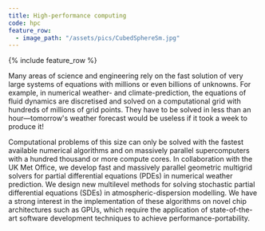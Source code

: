```yaml
---
title: High-performance computing
code: hpc
feature_row:
  - image_path: "/assets/pics/CubedSphereSm.jpg" 
---
```

{% include feature_row %}

Many areas of science and engineering rely on the fast solution of very large systems of equations with millions or even billions of unknowns. For example, in numerical weather- and climate-prediction, the equations of fluid dynamics are discretised and solved on a computational grid with hundreds of millions of grid points. They have to be solved in less than an hour—tomorrow's weather forecast would be useless if it took a week to produce it!

Computational problems of this size can only be solved with the fastest available numerical algorithms and on massively parallel supercomputers with a hundred thousand or more compute cores.
In collaboration with the UK Met Office, we develop fast and massively parallel geometric multigrid solvers for partial differential equations (PDEs) in numerical weather prediction. We design new multilevel methods for solving stochastic partial differential equations (SDEs) in atmospheric-dispersion modelling. We have a strong interest in the implementation of these algorithms on novel chip architectures such as GPUs, which require the application of state-of-the-art software development techniques to achieve performance-portability.